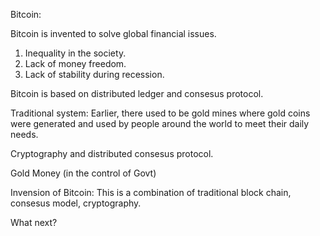 Bitcoin:

Bitcoin is invented to solve global financial issues.
  1. Inequality in the society.
  2. Lack of money freedom.
  3. Lack of stability during recession.

Bitcoin is based on distributed ledger and consesus protocol.

Traditional system:
Earlier, there used to be gold mines where gold coins were generated and used by people around the world to meet their daily needs.




Cryptography and distributed consesus protocol. 

Gold
Money (in the control of Govt)

Invension of Bitcoin:
This is a combination of traditional block chain, consesus model, cryptography.





What next?
